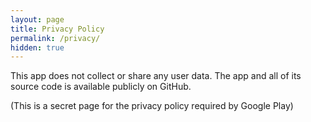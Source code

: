 ```yaml
---
layout: page
title: Privacy Policy
permalink: /privacy/
hidden: true
---
```


This app does not collect or share any user data. The app and all of its source code is available publicly on GitHub.

(This is a secret page for the privacy policy required by Google Play)
